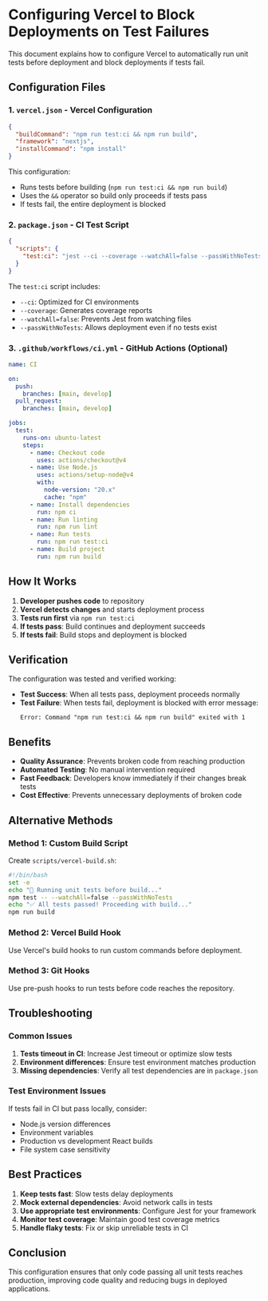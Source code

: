 # Configuring Vercel to Block Deployments on Test Failures

This document explains how to configure Vercel to automatically run unit tests before deployment and block deployments if tests fail.

## Configuration Files

### 1. `vercel.json` - Vercel Configuration

```json
{
  "buildCommand": "npm run test:ci && npm run build",
  "framework": "nextjs",
  "installCommand": "npm install"
}
```

This configuration:

- Runs tests before building (`npm run test:ci && npm run build`)
- Uses the `&&` operator so build only proceeds if tests pass
- If tests fail, the entire deployment is blocked

### 2. `package.json` - CI Test Script

```json
{
  "scripts": {
    "test:ci": "jest --ci --coverage --watchAll=false --passWithNoTests"
  }
}
```

The `test:ci` script includes:

- `--ci`: Optimized for CI environments
- `--coverage`: Generates coverage reports
- `--watchAll=false`: Prevents Jest from watching files
- `--passWithNoTests`: Allows deployment even if no tests exist

### 3. `.github/workflows/ci.yml` - GitHub Actions (Optional)

```yaml
name: CI

on:
  push:
    branches: [main, develop]
  pull_request:
    branches: [main, develop]

jobs:
  test:
    runs-on: ubuntu-latest
    steps:
      - name: Checkout code
        uses: actions/checkout@v4
      - name: Use Node.js
        uses: actions/setup-node@v4
        with:
          node-version: "20.x"
          cache: "npm"
      - name: Install dependencies
        run: npm ci
      - name: Run linting
        run: npm run lint
      - name: Run tests
        run: npm run test:ci
      - name: Build project
        run: npm run build
```

## How It Works

1. **Developer pushes code** to repository
2. **Vercel detects changes** and starts deployment process
3. **Tests run first** via `npm run test:ci`
4. **If tests pass**: Build continues and deployment succeeds
5. **If tests fail**: Build stops and deployment is blocked

## Verification

The configuration was tested and verified working:

- **Test Success**: When all tests pass, deployment proceeds normally
- **Test Failure**: When tests fail, deployment is blocked with error message:
  ```
  Error: Command "npm run test:ci && npm run build" exited with 1
  ```

## Benefits

- **Quality Assurance**: Prevents broken code from reaching production
- **Automated Testing**: No manual intervention required
- **Fast Feedback**: Developers know immediately if their changes break tests
- **Cost Effective**: Prevents unnecessary deployments of broken code

## Alternative Methods

### Method 1: Custom Build Script

Create `scripts/vercel-build.sh`:

```bash
#!/bin/bash
set -e
echo "🧪 Running unit tests before build..."
npm test -- --watchAll=false --passWithNoTests
echo "✅ All tests passed! Proceeding with build..."
npm run build
```

### Method 2: Vercel Build Hook

Use Vercel's build hooks to run custom commands before deployment.

### Method 3: Git Hooks

Use pre-push hooks to run tests before code reaches the repository.

## Troubleshooting

### Common Issues

1. **Tests timeout in CI**: Increase Jest timeout or optimize slow tests
2. **Environment differences**: Ensure test environment matches production
3. **Missing dependencies**: Verify all test dependencies are in `package.json`

### Test Environment Issues

If tests fail in CI but pass locally, consider:

- Node.js version differences
- Environment variables
- Production vs development React builds
- File system case sensitivity

## Best Practices

1. **Keep tests fast**: Slow tests delay deployments
2. **Mock external dependencies**: Avoid network calls in tests
3. **Use appropriate test environments**: Configure Jest for your framework
4. **Monitor test coverage**: Maintain good test coverage metrics
5. **Handle flaky tests**: Fix or skip unreliable tests in CI

## Conclusion

This configuration ensures that only code passing all unit tests reaches production, improving code quality and reducing bugs in deployed applications.
